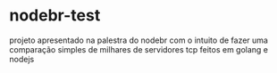 # nodebr-test
projeto apresentado na palestra do nodebr com o intuito de fazer uma comparação simples de milhares de servidores tcp feitos em golang e nodejs
